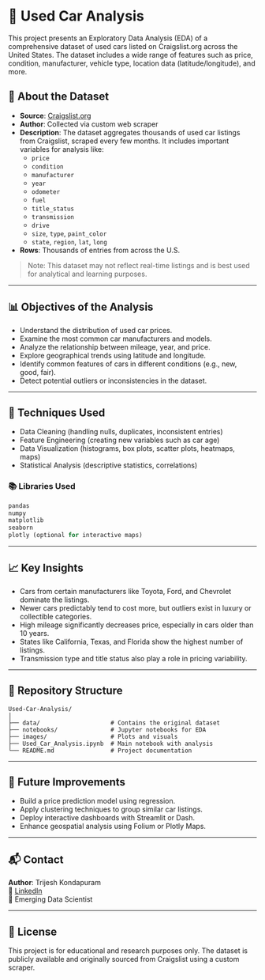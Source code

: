 
# 🚗 Used Car Analysis

This project presents an Exploratory Data Analysis (EDA) of a comprehensive dataset of used cars listed on Craigslist.org across the United States. The dataset includes a wide range of features such as price, condition, manufacturer, vehicle type, location data (latitude/longitude), and more.

## 📌 About the Dataset

- **Source**: [Craigslist.org](https://www.craigslist.org)
- **Author**: Collected via custom web scraper
- **Description**: The dataset aggregates thousands of used car listings from Craigslist, scraped every few months. It includes important variables for analysis like:
  - `price`
  - `condition`
  - `manufacturer`
  - `year`
  - `odometer`
  - `fuel`
  - `title_status`
  - `transmission`
  - `drive`
  - `size`, `type`, `paint_color`
  - `state`, `region`, `lat`, `long`
- **Rows**: Thousands of entries from across the U.S.

> Note: This dataset may not reflect real-time listings and is best used for analytical and learning purposes.

---

## 📊 Objectives of the Analysis

- Understand the distribution of used car prices.
- Examine the most common car manufacturers and models.
- Analyze the relationship between mileage, year, and price.
- Explore geographical trends using latitude and longitude.
- Identify common features of cars in different conditions (e.g., new, good, fair).
- Detect potential outliers or inconsistencies in the dataset.

---

## 🧪 Techniques Used

- Data Cleaning (handling nulls, duplicates, inconsistent entries)
- Feature Engineering (creating new variables such as car age)
- Data Visualization (histograms, box plots, scatter plots, heatmaps, maps)
- Statistical Analysis (descriptive statistics, correlations)

### 📚 Libraries Used

```python
pandas  
numpy  
matplotlib  
seaborn  
plotly (optional for interactive maps)
```

---

## 📈 Key Insights

- Cars from certain manufacturers like Toyota, Ford, and Chevrolet dominate the listings.
- Newer cars predictably tend to cost more, but outliers exist in luxury or collectible categories.
- High mileage significantly decreases price, especially in cars older than 10 years.
- States like California, Texas, and Florida show the highest number of listings.
- Transmission type and title status also play a role in pricing variability.

---

## 📁 Repository Structure

```
Used-Car-Analysis/
│
├── data/                    # Contains the original dataset
├── notebooks/               # Jupyter notebooks for EDA
├── images/                  # Plots and visuals
├── Used_Car_Analysis.ipynb  # Main notebook with analysis
└── README.md                # Project documentation
```

---

## 🚀 Future Improvements

- Build a price prediction model using regression.
- Apply clustering techniques to group similar car listings.
- Deploy interactive dashboards with Streamlit or Dash.
- Enhance geospatial analysis using Folium or Plotly Maps.

---

## 📬 Contact

**Author**: Trijesh Kondapuram  
📧 [LinkedIn](https://www.linkedin.com/in/trijesh-kondapuram)  
🧠 Emerging Data Scientist 

---

## 📜 License

This project is for educational and research purposes only. The dataset is publicly available and originally sourced from Craigslist using a custom scraper.
